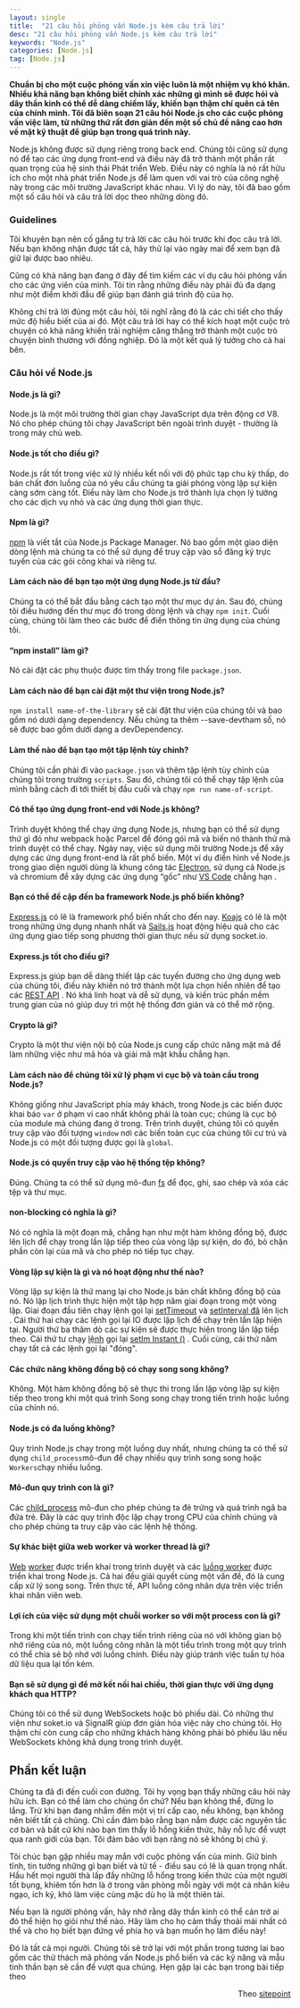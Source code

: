 ```yaml
---
layout: single
title:  "21 câu hỏi phỏng vấn Node.js kèm câu trả lời"
desc: "21 câu hỏi phỏng vấn Node.js kèm câu trả lời"
keywords: "Node.js"
categories: [Node.js]
tag: [Node.js]
---
```


**Chuẩn bị cho một cuộc phỏng vấn xin việc luôn là một nhiệm vụ khó khăn. Nhiều khả năng bạn không biết chính xác những gì mình sẽ được hỏi và dây thần kinh có thể dễ dàng chiếm lấy, khiến bạn thậm chí quên cả tên của chính mình. Tôi đã biên soạn 21 câu hỏi Node.js cho các cuộc phỏng vấn việc làm, từ những thứ rất đơn giản đến một số chủ đề nâng cao hơn về mặt kỹ thuật để giúp bạn trong quá trình này.**

Node.js không được sử dụng riêng trong back end. Chúng tôi cũng sử dụng nó để tạo các ứng dụng front-end và điều này đã trở thành một phần rất quan trọng của hệ sinh thái Phát triển Web. Điều này có nghĩa là nó rất hữu ích cho một nhà phát triển Node.js để làm quen với vai trò của công nghệ này trong các môi trường JavaScript khác nhau. Vì lý do này, tôi đã bao gồm một số câu hỏi và câu trả lời dọc theo những dòng đó.

### Guidelines
Tôi khuyên bạn nên cố gắng tự trả lời các câu hỏi trước khi đọc câu trả lời. Nếu bạn không nhận được tất cả, hãy thử lại vào ngày mai để xem bạn đã giữ lại được bao nhiêu.

Cũng có khả năng bạn đang ở đây để tìm kiếm các ví dụ câu hỏi phỏng vấn cho các ứng viên của mình. Tôi tin rằng những điều này phải đủ đa dạng như một điểm khởi đầu để giúp bạn đánh giá trình độ của họ.

Không chỉ trả lời đúng một câu hỏi, tôi nghĩ rằng đó là các chi tiết cho thấy mức độ hiểu biết của ai đó. Một câu trả lời hay có thể kích hoạt một cuộc trò chuyện có khả năng khiến trải nghiệm căng thẳng trở thành một cuộc trò chuyện bình thường với đồng nghiệp. Đó là một kết quả lý tưởng cho cả hai bên.

### Câu hỏi về Node.js
#### Node.js là gì?
Node.js là một môi trường thời gian chạy JavaScript dựa trên động cơ V8. Nó cho phép chúng tôi chạy JavaScript bên ngoài trình duyệt - thường là trong máy chủ web.

#### Node.js tốt cho điều gì?
Node.js rất tốt trong việc xử lý nhiều kết nối với độ phức tạp chu kỳ thấp, do bản chất đơn luồng của nó yêu cầu chúng ta giải phóng vòng lặp sự kiện càng sớm càng tốt. Điều này làm cho Node.js trở thành lựa chọn lý tưởng cho các dịch vụ nhỏ và các ứng dụng thời gian thực.

#### Npm là gì?
[npm](https://www.npmjs.com/) là viết tắt của Node.js Package Manager. Nó bao gồm một giao diện dòng lệnh mà chúng ta có thể sử dụng để truy cập vào sổ đăng ký trực tuyến của các gói công khai và riêng tư.

#### Làm cách nào để bạn tạo một ứng dụng Node.js từ đầu?
Chúng ta có thể bắt đầu bằng cách tạo một thư mục dự án. Sau đó, chúng tôi điều hướng đến thư mục đó trong dòng lệnh và chạy `npm init`. Cuối cùng, chúng tôi làm theo các bước để điền thông tin ứng dụng của chúng tôi.

#### “npm install” làm gì?
Nó cài đặt các phụ thuộc được tìm thấy trong file `package.json`.

#### Làm cách nào để bạn cài đặt một thư viện trong Node.js?
`npm install name-of-the-library` sẽ cài đặt thư viện của chúng tôi và bao gồm nó dưới dạng dependency. Nếu chúng ta thêm --save-devtham số, nó sẽ được bao gồm dưới dạng a devDependency.

#### Làm thế nào để bạn tạo một tập lệnh tùy chỉnh?
Chúng tôi cần phải đi vào `package.json` và thêm tập lệnh tùy chỉnh của chúng tôi trong trường `scripts`. Sau đó, chúng tôi có thể chạy tập lệnh của mình bằng cách đi tới thiết bị đầu cuối và chạy `npm run name-of-script`.

#### Có thể tạo ứng dụng front-end với Node.js không?
Trình duyệt không thể chạy ứng dụng Node.js, nhưng bạn có thể sử dụng thứ gì đó như webpack hoặc Parcel để đóng gói mã và biến nó thành thứ mà trình duyệt có thể chạy. Ngày nay, việc sử dụng môi trường Node.js để xây dựng các ứng dụng front-end là rất phổ biến. Một ví dụ điển hình về Node.js trong giao diện người dùng là khung công tác [Electron](https://www.electronjs.org/), sử dụng cả Node.js và chromium để xây dựng các ứng dụng “gốc” như [VS Code](https://code.visualstudio.com/) chẳng hạn .

#### Bạn có thể đề cập đến ba framework Node.js phổ biến không?
[Express.js](https://expressjs.com/) có lẽ là framework phổ biến nhất cho đến nay. [Koajs](https://koajs.com/) có lẽ là một trong những ứng dụng nhanh nhất và [Sails.js](https://sailsjs.com/) hoạt động hiệu quả cho các ứng dụng giao tiếp song phương thời gian thực nếu sử dụng socket.io.

#### Express.js tốt cho điều gì?
Express.js giúp bạn dễ dàng thiết lập các tuyến đường cho ứng dụng web của chúng tôi, điều này khiến nó trở thành một lựa chọn hiển nhiên để tạo các [REST API](https://www.sitepoint.com/developers-rest-api/) . Nó khá linh hoạt và dễ sử dụng, và kiến ​​trúc phần mềm trung gian của nó giúp duy trì một hệ thống đơn giản và có thể mở rộng.

#### Crypto là gì?
Crypto là một thư viện nội bộ của Node.js cung cấp chức năng mật mã để làm những việc như mã hóa và giải mã mật khẩu chẳng hạn.

#### Làm cách nào để chúng tôi xử lý phạm vi cục bộ và toàn cầu trong Node.js?
Không giống như JavaScript phía máy khách, trong Node.js các biến được khai báo `var` ở phạm vi cao nhất không phải là toàn cục; chúng là cục bộ của module mà chúng đang ở trong. Trên trình duyệt, chúng tôi có quyền truy cập vào đối tượng `window` nơi các biến toàn cục của chúng tôi cư trú và Node.js có một đối tượng được gọi là `global`.

#### Node.js có quyền truy cập vào hệ thống tệp không?
Đúng. Chúng ta có thể sử dụng mô-đun [fs](https://nodejs.org/api/fs.html) để đọc, ghi, sao chép và xóa các tệp và thư mục.


#### non-blocking có nghĩa là gì?
Nó có nghĩa là một đoạn mã, chẳng hạn như một hàm không đồng bộ, được lên lịch để chạy trong lần lặp tiếp theo của vòng lặp sự kiện, do đó, bỏ chặn phần còn lại của mã và cho phép nó tiếp tục chạy.

#### Vòng lặp sự kiện là gì và nó hoạt động như thế nào?

Vòng lặp sự kiện là thứ mang lại cho Node.js bản chất không đồng bộ của nó. Nó lập lịch trình thực hiện một tập hợp năm giai đoạn trong một vòng lặp. Giai đoạn đầu tiên chạy lệnh gọi lại [setTimeout](https://nodejs.org/api/timers.html#timers_settimeout_callback_delay_args) và [setInterval đã](https://nodejs.org/api/timers.html#timers_setinterval_callback_delay_args) lên lịch . Cái thứ hai chạy các lệnh gọi lại IO được lập lịch để chạy trên lần lặp hiện tại. Người thứ ba thăm dò các sự kiện sẽ được thực hiện trong lần lặp tiếp theo. Cái thứ tư chạy [lệnh](https://nodejs.org/api/timers.html#timers_setimmediate_callback_args) gọi lại [setIm Instant ()](https://nodejs.org/api/timers.html#timers_setimmediate_callback_args) . Cuối cùng, cái thứ năm chạy tất cả các lệnh gọi lại "đóng".

#### Các chức năng không đồng bộ có chạy song song không?

Không. Một hàm không đồng bộ sẽ thực thi trong lần lặp vòng lặp sự kiện tiếp theo trong khi một quá trình Song song chạy trong tiến trình hoặc luồng của chính nó.

#### Node.js có đa luồng không?

Quy trình Node.js chạy trong một luồng duy nhất, nhưng chúng ta có thể sử dụng `child_process`mô-đun để chạy nhiều quy trình song song hoặc `Workers`chạy nhiều luồng.

#### Mô-đun quy trình con là gì?

Các [child\_process](https://nodejs.org/api/child_process.html) mô-đun cho phép chúng ta đẻ trứng và quá trình ngã ba đứa trẻ. Đây là các quy trình độc lập chạy trong CPU của chính chúng và cho phép chúng ta truy cập vào các lệnh hệ thống.

#### Sự khác biệt giữa web worker và worker thread là gì?

[Web](https://developer.mozilla.org/en-US/docs/Web/API/Web_Workers_API) [worker](https://nodejs.org/api/worker_threads.html) được triển khai trong trình duyệt và các [luồng worker](https://nodejs.org/api/worker_threads.html) được triển khai trong Node.js. Cả hai đều giải quyết cùng một vấn đề, đó là cung cấp xử lý song song. Trên thực tế, API luồng công nhân dựa trên việc triển khai nhân viên web.

#### Lợi ích của việc sử dụng một chuỗi worker so với một process con là gì?

Trong khi một tiến trình con chạy tiến trình riêng của nó với không gian bộ nhớ riêng của nó, một luồng công nhân là một tiểu trình trong một quy trình có thể chia sẻ bộ nhớ với luồng chính. Điều này giúp tránh việc tuần tự hóa dữ liệu qua lại tốn kém.

#### Bạn sẽ sử dụng gì để mở kết nối hai chiều, thời gian thực với ứng dụng khách qua HTTP?

Chúng tôi có thể sử dụng WebSockets hoặc bỏ phiếu dài. Có những thư viện như soket.io và SignalR giúp đơn giản hóa việc này cho chúng tôi. Họ thậm chí còn cung cấp cho những khách hàng không phải bỏ phiếu lâu nếu WebSockets không khả dụng trong trình duyệt.

Phần kết luận
-------------

Chúng ta đã đi đến cuối con đường. Tôi hy vọng bạn thấy những câu hỏi này hữu ích. Bạn có thể làm cho chúng ổn chứ? Nếu bạn không thể, đừng lo lắng. Trừ khi bạn đang nhắm đến một vị trí cấp cao, nếu không, bạn không nên biết tất cả chúng. Chỉ cần đảm bảo rằng bạn nắm được các nguyên tắc cơ bản và bất cứ khi nào bạn tìm thấy lỗ hổng kiến ​​thức, hãy nỗ lực để vượt qua ranh giới của bạn. Tôi đảm bảo với bạn rằng nó sẽ không bị chú ý.

Tôi chúc bạn gặp nhiều may mắn với cuộc phỏng vấn của mình. Giữ bình tĩnh, tin tưởng những gì bạn biết và tử tế - điều sau có lẽ là quan trọng nhất. Hầu hết mọi người thà lấp đầy những lỗ hổng trong kiến ​​thức của một người tốt bụng, khiêm tốn hơn là ở trong văn phòng mỗi ngày với một cá nhân kiêu ngạo, ích kỷ, khó làm việc cùng mặc dù họ là một thiên tài.

Nếu bạn là người phỏng vấn, hãy nhớ rằng dây thần kinh có thể cản trở ai đó thể hiện họ giỏi như thế nào. Hãy làm cho họ cảm thấy thoải mái nhất có thể và cho họ biết bạn đứng về phía họ và bạn muốn họ làm điều này!

Đó là tất cả mọi người. Chúng tôi sẽ trở lại với một phần trong tương lai bao gồm các thử thách mã phỏng vấn Node.js phổ biến và các kỹ năng và mẫu tinh thần bạn sẽ cần để vượt qua chúng. Hẹn gặp lại các bạn trong bài tiếp theo

<div style="text-align: right">Theo <a href="https://www.sitepoint.com/node-js-interview-questions/">sitepoint</a></div>